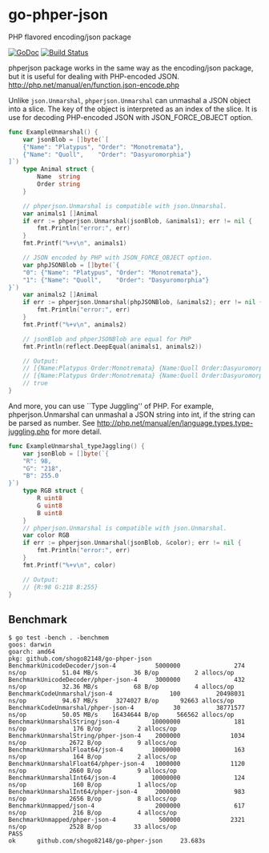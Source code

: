 # go-phper-json
PHP flavored encoding/json package

[![GoDoc](https://godoc.org/github.com/shogo82148/go-phper-json?status.svg)](https://godoc.org/github.com/shogo82148/go-phper-json)
[![Build Status](https://github.com/shogo82148/go-phper-json/workflows/Go/badge.svg)](https://github.com/shogo82148/go-phper-json/actions)

phperjson package works in the same way as the encoding/json package,
but it is useful for dealing with PHP-encoded JSON.
http://php.net/manual/en/function.json-encode.php

Unlike `json.Unmarshal`, `phperjson.Unmarshal` can unmashal a JSON object into a slice.
The key of the object is interpreted as an index of the slice.
It is use for decoding PHP-encoded JSON with JSON_FORCE_OBJECT option.

```go
func ExampleUnmarshal() {
	var jsonBlob = []byte(`[
	{"Name": "Platypus", "Order": "Monotremata"},
	{"Name": "Quoll",    "Order": "Dasyuromorphia"}
]`)
	type Animal struct {
		Name  string
		Order string
	}

	// phperjson.Unmarshal is compatible with json.Unmarshal.
	var animals1 []Animal
	if err := phperjson.Unmarshal(jsonBlob, &animals1); err != nil {
		fmt.Println("error:", err)
	}
	fmt.Printf("%+v\n", animals1)

	// JSON encoded by PHP with JSON_FORCE_OBJECT option.
	var phpJSONBlob = []byte(`{
	"0": {"Name": "Platypus", "Order": "Monotremata"},
	"1": {"Name": "Quoll",    "Order": "Dasyuromorphia"}
}`)
	var animals2 []Animal
	if err := phperjson.Unmarshal(phpJSONBlob, &animals2); err != nil {
		fmt.Println("error:", err)
	}
	fmt.Printf("%+v\n", animals2)

	// jsonBlob and phperJSONBlob are equal for PHP
	fmt.Println(reflect.DeepEqual(animals1, animals2))

	// Output:
	// [{Name:Platypus Order:Monotremata} {Name:Quoll Order:Dasyuromorphia}]
	// [{Name:Platypus Order:Monotremata} {Name:Quoll Order:Dasyuromorphia}]
	// true
}
```

And more, you can use ``Type Juggling'' of PHP.
For example, phperjson.Unmarshal can unmashal a JSON string into int,
if the string can be parsed as number.
See http://php.net/manual/en/language.types.type-juggling.php for more detail.

```go
func ExampleUnmarshal_typeJaggling() {
	var jsonBlob = []byte(`{
	"R": 98,
	"G": "218",
	"B": 255.0
}`)
	type RGB struct {
		R uint8
		G uint8
		B uint8
	}
	// phperjson.Unmarshal is compatible with json.Unmarshal.
	var color RGB
	if err := phperjson.Unmarshal(jsonBlob, &color); err != nil {
		fmt.Println("error:", err)
	}
	fmt.Printf("%+v\n", color)

	// Output:
	// {R:98 G:218 B:255}
}
```

## Benchmark

```
$ go test -bench . -benchmem
goos: darwin
goarch: amd64
pkg: github.com/shogo82148/go-phper-json
BenchmarkUnicodeDecoder/json-4           5000000               274 ns/op          51.04 MB/s          36 B/op          2 allocs/op
BenchmarkUnicodeDecoder/phper-json-4     3000000               432 ns/op          32.36 MB/s          68 B/op          4 allocs/op
BenchmarkCodeUnmarshal/json-4                100          20498031 ns/op          94.67 MB/s     3274027 B/op      92663 allocs/op
BenchmarkCodeUnmarshal/phper-json-4           30          38771577 ns/op          50.05 MB/s    16434644 B/op     566562 allocs/op
BenchmarkUnmarshalString/json-4         10000000               181 ns/op             176 B/op          2 allocs/op
BenchmarkUnmarshalString/phper-json-4    2000000              1034 ns/op            2672 B/op          9 allocs/op
BenchmarkUnmarshalFloat64/json-4        10000000               163 ns/op             164 B/op          2 allocs/op
BenchmarkUnmarshalFloat64/phper-json-4   1000000              1120 ns/op            2660 B/op          9 allocs/op
BenchmarkUnmarshalInt64/json-4          10000000               124 ns/op             160 B/op          1 allocs/op
BenchmarkUnmarshalInt64/phper-json-4     2000000               983 ns/op            2656 B/op          8 allocs/op
BenchmarkUnmapped/json-4                 2000000               617 ns/op             216 B/op          4 allocs/op
BenchmarkUnmapped/phper-json-4            500000              2321 ns/op            2528 B/op         33 allocs/op
PASS
ok      github.com/shogo82148/go-phper-json     23.683s
```
